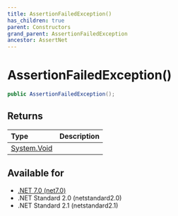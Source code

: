 ```yaml
---
title: AssertionFailedException()
has_children: true
parent: Constructors
grand_parent: AssertionFailedException
ancestor: AssertNet
---
```

# AssertionFailedException()

```csharp
public AssertionFailedException();
```

## Returns
| Type                                                                    | Description |
|:------------------------------------------------------------------------|:------------|
| [System.Void](https://learn.microsoft.com/en-us/dotnet/api/system.void) |             |

## Available for
- [.NET 7.0 (net7.0)](https://versionsof.net/core/7.0/)
- .NET Standard 2.0 (netstandard2.0)
- .NET Standard 2.1 (netstandard2.1)
